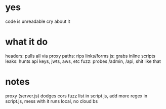 # yes
code is unreadable
cry about it

# what it do
headers: pulls all via proxy
paths: rips links/forms
js: grabs inline scripts
leaks: hunts api keys, jwts, aws, etc
fuzz: probes /admin, /api, shit like that

# notes
proxy (server.js) dodges cors
fuzz list in script.js, add more
regex in script.js, mess with it
runs local, no cloud bs
